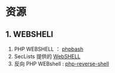 # 资源

## 1. WEBSHELl

1. PHP WEBSHELL ： [phpbash](https://github.com/Arrexel/phpbash)
2. SecLists 提供的 [WebSHELL](https://github.com/danielmiessler/SecLists/tree/master/Web-Shells/WordPress)
3. 反向 PHP WEBshell : [php-reverse-shell](https://github.com/pentestmonkey/php-reverse-shell)
